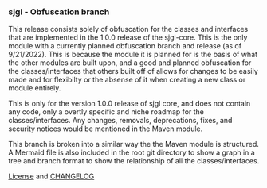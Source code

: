 ### sjgl - Obfuscation branch
This release consists solely of obfuscation for the classes and interfaces that are implemented in the 1.0.0 release of the sjgl-core. This is the only module with a currently planned obfuscation branch and release (as of 9/21/2022). This is because the module it is planned for is the basis of what the other modules are built upon, and a good and planned obfuscation for the classes/interfaces that others built off of allows for changes to be easily made and for flexibilty or the absense of it when creating a new class or module entirely.

This is only for the version 1.0.0 release of sjgl core, and does not contain any code, only a overtly specific and niche roadmap for the classes/interfaces. Any changes, removals, deprecations, fixes, and security notices would be mentioned in the Maven module.

This branch is broken into a similar way the the Maven module is structured. A Mermaid file is also included in the root git directory to show a graph in a tree and branch format to show the relationship of all the classes/interfaces.

[License](./LICENSE) and [CHANGELOG](./CHANGELOG.md)
